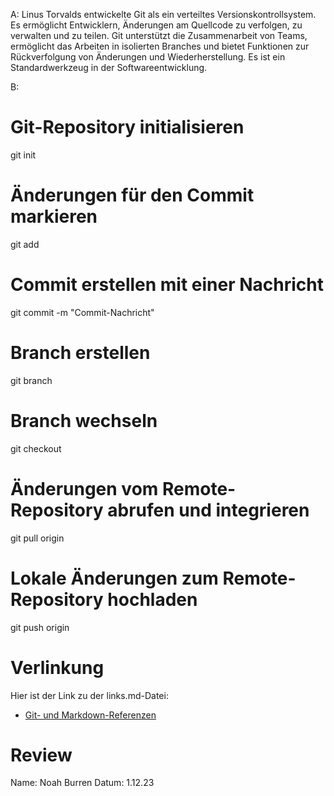 A: Linus Torvalds entwickelte Git als ein verteiltes Versionskontrollsystem. 
   Es ermöglicht Entwicklern, Änderungen am Quellcode zu verfolgen, zu verwalten und zu teilen.
   Git unterstützt die Zusammenarbeit von Teams, ermöglicht das Arbeiten in isolierten Branches
   und bietet Funktionen zur Rückverfolgung von Änderungen und Wiederherstellung.
   Es ist ein Standardwerkzeug in der Softwareentwicklung.
 
B:
# Git-Repository initialisieren
git init
 
# Änderungen für den Commit markieren
git add <dateiname>
 
# Commit erstellen mit einer Nachricht
git commit -m "Commit-Nachricht"
 
# Branch erstellen
git branch <branchname>
 
# Branch wechseln
git checkout <branchname>
 
# Änderungen vom Remote-Repository abrufen und integrieren
git pull origin <branchname>
 
# Lokale Änderungen zum Remote-Repository hochladen
git push origin <branchname>


# Verlinkung

Hier ist der Link zu der links.md-Datei:

- [Git- und Markdown-Referenzen](links.md)


# Review

Name: Noah Burren
Datum: 1.12.23
 